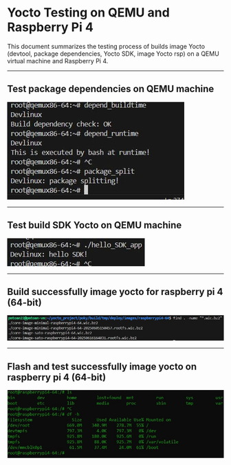 # Yocto Testing on QEMU and Raspberry Pi 4

This document summarizes the testing process of builds image Yocto (devtool, package dependencies, Yocto SDK, image Yocto rsp) on a QEMU virtual machine and Raspberry Pi 4.

---

## Test package dependencies on QEMU machine

![Test package dependencies](./images/test_deps.jpg)

---

## Test build SDK Yocto on QEMU machine

![Test build SDK](./images/build_sdk.jpg)

---

## Build successfully image yocto for raspberry pi 4 (64-bit)

![Image yocto for rsp](./images/image_rsp_yocto.jpg)

---

## Flash and test successfully image yocto on raspberry pi 4 (64-bit)

![Test yocto img on rsp](./images/test_yocto_on_rpi4.jpg)

